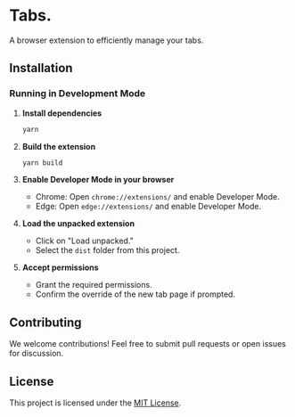 # Tabs.

A browser extension to efficiently manage your tabs.

## Installation

### Running in Development Mode

1. **Install dependencies**
   ```sh
   yarn
   ```

2. **Build the extension**
   ```sh
   yarn build
   ```

3. **Enable Developer Mode in your browser**
   - Chrome: Open `chrome://extensions/` and enable Developer Mode.
   - Edge: Open `edge://extensions/` and enable Developer Mode.

4. **Load the unpacked extension**
   - Click on "Load unpacked."
   - Select the `dist` folder from this project.

5. **Accept permissions**
   - Grant the required permissions.
   - Confirm the override of the new tab page if prompted.

## Contributing
We welcome contributions! Feel free to submit pull requests or open issues for discussion.

## License
This project is licensed under the [MIT License](LICENSE).
